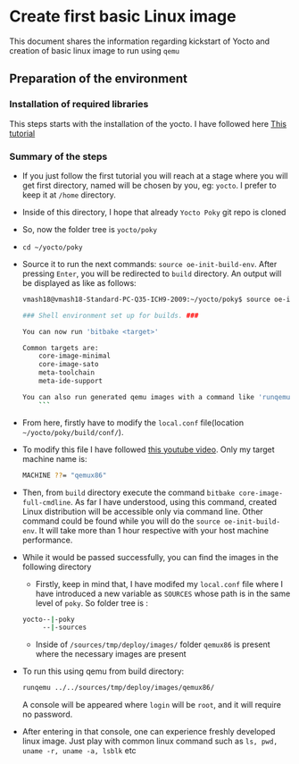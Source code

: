 Create first basic Linux image
==============================

This document shares the information regarding kickstart of Yocto and creation of basic linux image to run using `qemu`

## Preparation of the environment

### Installation of required libraries

This steps starts with the installation of the yocto. I have followed here [This tutorial](https://dornerworks.com/blog/heres-how-you-can-build-your-own-custom-linux-distro-with-yocto/)


### Summary of the steps

- If you just follow the first tutorial you will reach at a stage where you will get first directory, named will be chosen by you, eg: `yocto`. I prefer to keep it at `/home` directory.
- Inside of this directory, I hope that already `Yocto Poky` git repo is 
cloned
- So, now the folder tree is `yocto/poky`
- `cd ~/yocto/poky`
- Source it to run the next commands: `source oe-init-build-env`. After pressing `Enter`, you will be redirected to `build` directory. An output will be displayed as like as follows:
    ```bash
    vmash18@vmash18-Standard-PC-Q35-ICH9-2009:~/yocto/poky$ source oe-init-build-env 

    ### Shell environment set up for builds. ###

    You can now run 'bitbake <target>'

    Common targets are:
        core-image-minimal
        core-image-sato
        meta-toolchain
        meta-ide-support

    You can also run generated qemu images with a command like 'runqemu qemux86'
        ```
- From here, firstly have to modify the `local.conf` file(location `~/yocto/poky/build/conf/`).
- To modify this file I have followed [this youtube video](https://www.youtube.com/watch?v=5fj05BWryhM&list=PLwqS94HTEwpQmgL1UsSwNk_2tQdzq3eVJ&index=1&pp=iAQB&ab_channel=Tech-A-Byte). Only my target machine name is:

    ```sh
    MACHINE ??= "qemux86"
    ```
- Then, from `build` directory execute the command `bitbake core-image-full-cmdline`. As far I have understood, using this command, created Linux distribution will be accessible only via command line. Other command could be found while you will do the `source oe-init-build-env`. It will take more than 1 hour respective with your host machine performance.
- While it would be passed successfully, you can find the images in the following directory
  - Firstly, keep in mind that, I have modifed my `local.conf` file where I have introduced a new variable as `SOURCES` whose path is in the same level of `poky`. So folder tree is :
  ```bash
  yocto--|-poky
       --|-sources
  ```
  - Inside of `/sources/tmp/deploy/images/` folder `qemux86` is present where the necessary images are present
 
- To run this using qemu from build directory:
    ```bash
    runqemu ../../sources/tmp/deploy/images/qemux86/
    ```
    A console will be appeared where `login` will be `root`, and it will require no password.

- After entering in that console, one can experience freshly developed linux image. Just play with common linux command such as `ls, pwd, uname -r, uname -a, lsblk` etc